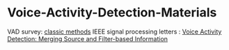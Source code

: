 # Voice-Activity-Detection-Materials

VAD survey: [classic methods](http://www.diva-portal.org/smash/get/diva2:831566/FULLTEXT01.pdf)
IEEE signal processing letters : [Voice Activity Detection: Merging Source and
Filter-based Information](https://arxiv.org/pdf/1903.02844.pdf)
